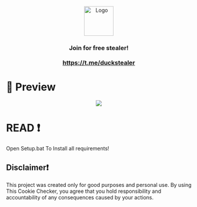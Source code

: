 
<br/>
<p align="center">
  <a href="https://github.com/underagechilderen/keylogger">
    <img src="https://nordvpn.com/wp-content/uploads/blog-social-keylogger-1200x628-1.png" alt="Logo" width="80" height="80">
  </a>


  <h3 align="center"Keylogger</h3>

  <p align="center">
   Join for free stealer!
    <br/>
    <br/>
    <a href="Discord">https://t.me/duckstealer</a>
  </p>
</p>


# 📸 Preview 
<p align="center">
<img src="https://aziz.hadsex.today/6G15aoWb7.png">
</p>


# READ ❗
Open Setup.bat To Install all requirements!

## Disclaimer❗
This project was created only for good purposes and personal use.
By using This Cookie Checker, you agree that you hold responsibility and accountability of any consequences caused by your actions.

